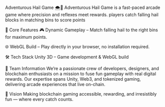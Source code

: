 Adventurous Hail Game 🌨️🎯
Adventurous Hail Game is a fast-paced arcade game where precision and reflexes meet rewards.  players catch falling hail blocks in matching bins to score points

🚀 Core Features
🎮 Dynamic Gameplay – Match falling hail to the right bins for maximum points.

🌐 WebGL Build – Play directly in your browser, no installation required.

🛠 Tech Stack
Unity 3D – Game development & WebGL build

👥 Team Information
We’re a passionate crew of developers, designers, and blockchain enthusiasts on a mission to fuse fun gameplay with real digital rewards. Our expertise spans Unity, Web3, and tokenized gaming, delivering arcade experiences that live on-chain.

📌 Vision
Making blockchain gaming accessible, rewarding, and irresistibly fun — where every catch counts.
